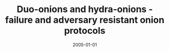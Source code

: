 ---
# Documentation: https://wowchemy.com/docs/managing-content/

title: Duo-onions and hydra-onions - failure and adversary resistant onion protocols
subtitle: ''
summary: ''
authors:
- Jan Iwanik
- Marek Klonowski
- Mirosław Kutyłowski
tags: []
categories: []
date: '2005-01-01'
lastmod: 2022-10-07T05:12:29Z
featured: false
draft: false

# Featured image
# To use, add an image named `featured.jpg/png` to your page's folder.
# Focal points: Smart, Center, TopLeft, Top, TopRight, Left, Right, BottomLeft, Bottom, BottomRight.
image:
  caption: ''
  focal_point: ''
  preview_only: false

# Projects (optional).
#   Associate this post with one or more of your projects.
#   Simply enter your project's folder or file name without extension.
#   E.g. `projects = ["internal-project"]` references `content/project/deep-learning/index.md`.
#   Otherwise, set `projects = []`.
projects: []
publishDate: '2022-10-07T05:12:28.426287Z'
publication_types:
- '6'
abstract: ''
publication: '*Communications and multimedia security. Ed. by David Chadwick i Bart
  Preneel.*'
doi: 10.1007/0-387-24486-7_1
---